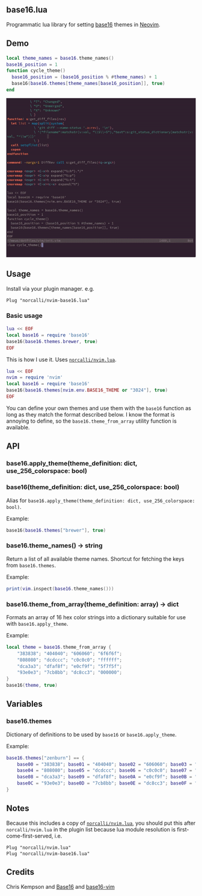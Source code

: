 ## base16.lua

Programmatic lua library for setting
[base16](https://github.com/chriskempson/base16) themes in
[Neovim](https://github.com/neovim/neovim).

## Demo

```lua
local theme_names = base16.theme_names()
base16_position = 1
function cycle_theme()
  base16_position = (base16_position % #theme_names) + 1
  base16(base16.themes[theme_names[base16_position]], true)
end
```

![Cycle themes](https://raw.githubusercontent.com/norcalli/github-assets/master/nvim-base16.lua-demo.gif)

## Usage

Install via your plugin manager. e.g.

```vim
Plug "norcalli/nvim-base16.lua"
```

### Basic usage

```lua
lua << EOF
local base16 = require 'base16'
base16(base16.themes.brewer, true)
EOF
```

This is how I use it. Uses [`norcalli/nvim.lua`](https://github.com/norcalli/nvim.lua).

```lua
lua << EOF
nvim = require 'nvim'
local base16 = require 'base16'
base16(base16.themes[nvim.env.BASE16_THEME or "3024"], true)
EOF
```

You can define your own themes and use them with the `base16` function as long
as they match the format described below. I know the format is annoying to
define, so the `base16.theme_from_array` utility function is available.

## API

### base16.apply_theme(theme_definition: dict, use_256_colorspace: bool)
### base16(theme_definition: dict, use_256_colorspace: bool)

Alias for `base16.apply_theme(theme_definition: dict, use_256_colorspace: bool)`.

Example:

```lua
base16(base16.themes["brewer"], true)
```


### base16.theme_names() -> string

Return a list of all available theme names. Shortcut for fetching the keys from `base16.themes`.

Example:

```lua
print(vim.inspect(base16.theme_names()))
```

### base16.theme_from_array(theme_definition: array) -> dict

Formats an array of 16 hex color strings into a dictionary suitable for use
with `base16.apply_theme`.

Example:

```lua
local theme = base16.theme_from_array {
	"383838"; "404040"; "606060"; "6f6f6f";
	"808080"; "dcdccc"; "c0c0c0"; "ffffff";
	"dca3a3"; "dfaf8f"; "e0cf9f"; "5f7f5f";
	"93e0e3"; "7cb8bb"; "dc8cc3"; "000000";
}
base16(theme, true)
```

## Variables

### base16.themes

Dictionary of definitions to be used by `base16` or `base16.apply_theme`.

Example:

```lua
base16.themes["zenburn"] == {
	base00 = "383838"; base01 = "404040"; base02 = "606060"; base03 = "6f6f6f";
	base04 = "808080"; base05 = "dcdccc"; base06 = "c0c0c0"; base07 = "ffffff";
	base08 = "dca3a3"; base09 = "dfaf8f"; base0A = "e0cf9f"; base0B = "5f7f5f";
	base0C = "93e0e3"; base0D = "7cb8bb"; base0E = "dc8cc3"; base0F = "000000";
}
```

## Notes

Because this includes a copy of
[`norcalli/nvim.lua`](https://github.com/norcalli/nvim.lua), you should put
this after `norcalli/nvim.lua` in the plugin list because lua module resolution
is first-come-first-served, i.e.

```vim
Plug "norcalli/nvim.lua"
Plug "norcalli/nvim-base16.lua"
```

## Credits

Chris Kempson and [Base16](https://github.com/chriskempson/base16) and [base16-vim](https://github.com/chriskempson/base16-vim)
